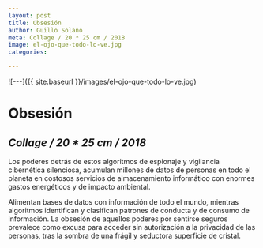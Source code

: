 ```yaml
---
layout: post
title: Obsesión
author: Guillo Solano
meta: Collage / 20 * 25 cm / 2018
image: el-ojo-que-todo-lo-ve.jpg
categories:

---
```


![---]({{ site.baseurl }}/images/el-ojo-que-todo-lo-ve.jpg)

# Obsesión
## _Collage / 20 * 25 cm / 2018_

Los poderes detrás de estos algoritmos de espionaje y vigilancia cibernética silenciosa, acumulan millones de datos de personas en todo el planeta en costosos servicios de almacenamiento informático con enormes gastos energéticos y de impacto ambiental.

Alimentan bases de datos con información de todo el mundo, mientras algoritmos identifican y clasifican patrones de conducta y de consumo de información. La obsesión de aquellos poderes por sentirse seguros prevalece como excusa para acceder sin autorización a la privacidad de las personas, tras la sombra de una frágil y seductora superficie de cristal.
